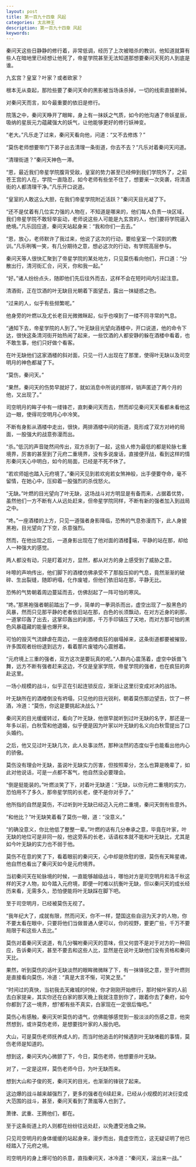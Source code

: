 ```yaml
---
layout: post
title: 第一百九十四章 风起
categories: 太古神王
description: 第一百九十四章 风起
keywords:
---
```


秦问天这些日静静的修行着，非常低调，经历了上次被暗杀的教训，他知道就算有些人在暗地里已经想让他死了，帝星学院甚至无法知道那想要秦问天死的人到底是谁。

九玄宫？皇室？叶家？或者欧家？

根本无从查起，那险些要了秦问天命的黑影被当场诛杀掉，一切的线索直接断掉。

对秦问天而言，如今最重要的依旧是修行。

院落之中，秦问天睁开了眼眸，身上有一抹妖之气质，如今的他沟通了帝妖星辰，吸纳的星辰元力蕴藏强大的妖气，让他能够更好的修行妖神变。

“老大。”凡乐走了过来，秦问天看向他，问道：“又不去修炼？”

“莫伤老师想要带门下弟子出去清理一条街道，你去不去？”凡乐对着秦问天问道。

“清理街道？”秦问天神色一滞。

“恩，最近我们帝星学院腹背受敌，皇室的势力甚至已经伸到我们学院外了，之前苍王宫的人在，学院一直隐忍，如今老师有些坐不住了，想要来一次突袭，将清酒街的人都清理干净。”凡乐开口说道。

“皇室的人敢这么大胆，在我们帝星学院附近活跃？”秦问天目光凝了下。

“还不是仗着有几位实力强的人物在，不知道是哪来的，他们每人负责一块区域，我们帝星学院不敢轻举妄动，老师说这些人可能是九玄宫的人，他们要将学院逼入绝境。”凡乐回应道，秦问天站起身来：“我和你们一去去。”

“恩，放心，老师默许了我过来，他说了这次的行动，要给皇室一个深刻的教训。”凡乐咧嘴一笑，有几分期待之意，想必这次的行动，有学院高层参与。

秦问天等人很快汇聚到了帝星学院的某处地方，只见莫伤看向他们，开口道：“分散出行，清河街汇合，问天，你和我一起。”

“好。”诸人纷纷点头，随即他们先后往外而去，这样不会在短时间内引起注意。

清酒街，正在饮酒的叶无缺目光朝着下面望去，露出一抹疑惑之色。

“过来的人，似乎有些频繁呢。”

他身旁的叶燃以及尤长老目光微微眯起，似乎也嗅到了一缕不同寻常的气息。

“通知下去，帝星学院的人到了。”叶无缺目光望向酒楼中，开口说道，他的命令下达，很快这条清河街开始热闹了起来，一些饮酒的人都安静的躲在酒楼中看着，也不敢生事，他们只好做个看客。

在叶无缺他们这家酒楼的斜对面，只见一行人出现在了那里，使得叶无缺以及司空明月的神色都凝了下。

“莫伤，秦问天。”

“果然，秦问天的伤势早就好了，就如消息中所说的那样，销声匿迹了两个月的他，又出现了。”

司空明月的眸子中有一缕锋芒，直刺秦问天而去，然而却见秦问天天看都未看他这边一眼，使得司空明月心中冷笑。

不断有身影从酒楼中走出，很快，两排酒楼中间的街道，竟形成了双方对峙的局面，一股强大的战意弥漫而出。

“杀。”低沉的声音陡然间传出，双方杀到了一起，这些人修为最低的都是轮脉七重境界，厉害的甚至到了元府二重境界，没有多说废话，直接便开战，看到这样的情形秦问天心中明白，如今的局面，已经是不死不休了。

“若欢师姐也踏入元府境了。”秦问天见到若欢宛若女煞神般，出手便要夺命，毫不留情，在她心中，压抑着一股强烈的杀伐怒火。

“无缺。”叶燃的目光望向了叶无缺，这场战斗对方明显是有备而来，占据着优势，虽然他们一方不断有人从远处赶来，但帝星学院同样，不断有新的强者加入到战局之中。

“咚。”一座酒楼的上方，只见一道强者身影降临，恐怖的气息弥漫而下，此人身披黑袍，目光望向了下空，杀意强烈。

然而，在他出现之后，一道身影出现在了他对面的酒楼端，平静的站在那，却给人一种强大的感觉。

两人都没有动，只是盯着对方，显然，都从对方的身上感受到了威胁之意。

咔嚓的声响传出，他们脚下的酒楼仿佛承受不了那股压抑的气息，竟然渐渐的破碎、生出裂缝，随即坍塌，化作废墟，但他们依旧站在那，平静无比。

恐怖的气势朝着周边蔓延而去，仿佛刮起了一阵可怕的寒风。

“咚。”那黑袍强者朝前踏出了一步，简单的一拳洞杀而出，虚空出现了一股黑色的风暴，然而只见那平静的老者依旧站在那，白色的长须飘动，在对方近身的刹那，一道掌印轰了出去，这掌印轰出的刹那，千万手印镇压了天地，而对方那可怕的黑色风暴蕴藏的能量也爆开来。

可怕的毁灭气流肆虐在周边，一座座酒楼疯狂的崩塌掉来，这条街道都要被摧毁，许多围观者纷纷退到远方，看着那片废墟内心震撼着。

“元府境上三重的强者，双方这次是要玩真的呢。”人群内心震荡着，虚空中妖兽飞舞，远方不断有强者赶来这边，不仅是皇家学院，帝星学院的强者，也在疯狂的奔赴这里。

一场小规模的战斗，似乎正在引起连锁反应，渐渐让这里衍变成对决的战场。

叶无缺所在的酒楼倒没有坍塌，只见他的目光锐利，朝着莫伤那边望去，饮了一杯酒，冷道：“莫伤，你这是要挑起决战么？”

秦问天的目光缓缓转过，看向了叶无缺，他很早就听到过叶无缺的名字，那还是一年多以前，白秋雪和他退婚，似乎便是因为叶家以叶无缺的名义向白秋雪提出了口头婚约。

之后，他又见过叶无缺几次，此人处事淡然，那种淡然的态度似乎也能看出他内心的骄傲。

莫伤没有理会叶无缺，虽说叶无缺实力厉害，但按照辈分，怎么也算是晚辈了，如此对他说话，可是一点都不客气，他自然没必要理会。

“倒是挺能装的。”叶燃淡笑了下，对着叶无缺道：“无缺，以你元府二重境的实力，恐怕用不了多久，那帝星学院的长老，便不是你对手了。”

他所指的自然是莫伤，不过听到叶无缺已经迈入元府二重境，秦问天倒有些意外。

“和他比？”叶无缺笑着看了莫伤一眼，道：“没意义。”

“的确没意义，你比他低了整整一辈。”叶燃的话有几分奉承之意，毕竟在叶家，叶无缺的地位可是非同一般，他这旁系的长老，话语权本就不能和叶无缺比，尤其是如今叶无缺的实力也不弱于他。

莫伤不在意的笑了下，看着眼前的秦问天，心中却是欣慰的很，莫伤有天眸星魂，他自然也看出了秦问天如今是元府境界。

当初秦问天在轮脉境的时候，一直能够越级战斗，哪怕对方是司空明月和洛千秋这样的天才人物，如今踏入元府境，即便一时难以抗衡叶无缺，但以秦问天的成长经历来看，无需多久，恐怕便能将叶无缺踩在脚下吧。

至于司空明月，已经被莫伤无视了。

“我年纪大了，成就有限，然而问天，你不一样，楚国这些自诩为天才的人物，你不要太看在眼中，只要将他们当做普通人便可以，你的视野，要更广些，千万不要局限于和这些人去比。”

莫伤对着秦问天说道，有几分嘱咐秦问天的意味，但又何尝不是对于对方的一种回应，告诉秦问天，甚至不要去和这些人比，显然是在说叶无缺他们没有资格和秦问天比。

果然，听到莫伤的话叶无缺淡然的眼眸微微眯了下，有一抹锋锐之意，至于叶燃则是直接看向莫伤，冷道：“真是大言不惭，可笑之至。”

“时间过的真快，当初我去天雍城的时候，你才刚刚开始修行，那时候叶家的人前去白家提亲，其实你还在白家的那天晚上我就注意到你了，跟着你去了秦府，如今你都到了这一境界，想?都有些不真实，白家现在一定很后悔吧。”

莫伤心有感触，秦问天听莫伤的语气，仿佛能够感觉到一股淡淡的伤感之意，他突然想到，或许莫伤老师，是想要找叶家的人报仇吧。

大山，可是莫伤老师抚养成人的，而当时他追击的时候遇到叶无缺堵截的事情，莫伤老师是知道的。

想到这，秦问天内心微颤了下，今日，莫伤老师，他想要杀叶无缺。

对了，一定是这样，莫伤老师今日，为叶无缺而来。

想到大山和子俊的死，秦问天的目光，也渐渐的锋锐了起来。

这边爆的战斗越来越强烈了，更多的强者在6续赶来，已经从小规模的对决衍变成大范围的战斗，甚至，秦问天看到了萧嵐等人也到了。

萧律、武重、王腾他们，都在。

至于这条街道上的人则都在纷纷往远处赶，以免遭受池鱼之殃。

只见司空明月的身体缓缓的站起身来，漫步而出，竟虚空而立，这无疑证明了他已经踏入了元府之境。

司空明月的身上爆可怕的杀意，直指秦问天，冰冷道：“秦问天，滚出来一战。”
